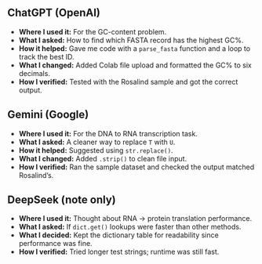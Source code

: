 ## ChatGPT (OpenAI)  
- **Where I used it:** For the GC-content problem.  
- **What I asked:** How to find which FASTA record has the highest GC%.  
- **How it helped:** Gave me code with a `parse_fasta` function and a loop to track the best ID.  
- **What I changed:** Added Colab file upload and formatted the GC% to six decimals.  
- **How I verified:** Tested with the Rosalind sample and got the correct output.  

## Gemini (Google)  
- **Where I used it:** For the DNA to RNA transcription task.  
- **What I asked:** A cleaner way to replace `T` with `U`.  
- **How it helped:** Suggested using `str.replace()`.  
- **What I changed:** Added `.strip()` to clean file input.  
- **How I verified:** Ran the sample dataset and checked the output matched Rosalind’s.  

## DeepSeek (note only)  
- **Where I used it:** Thought about RNA → protein translation performance.  
- **What I asked:** If `dict.get()` lookups were faster than other methods.  
- **What I decided:** Kept the dictionary table for readability since performance was fine.  
- **How I verified:** Tried longer test strings; runtime was still fast.  
